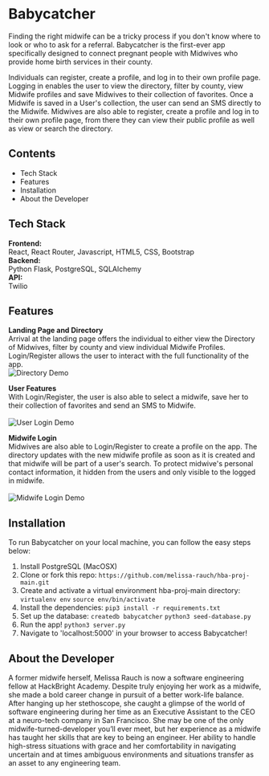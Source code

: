 # Babycatcher
Finding the right midwife can be a tricky process if you don't know where to look or who to ask for a referral.  Babycatcher is the first-ever app specifically designed to connect pregnant people with Midwives who provide home birth services in their county. 

Individuals can register, create a profile, and log in to their own profile page.  Logging in enables the user to view the directory, filter by county, view Midwife profiles and save Midwives to their collection of favorites.  Once a Midwife is saved in a User's collection, the user can send an SMS directly to the Midwife.  Midwives are also able to register, create a profile and log in to their own profile page, from there they can view their public profile as well as view or search the directory.

## Contents
- Tech Stack
- Features
- Installation
- About the Developer

## Tech Stack
**Frontend:** <br />
React, React Router, Javascript, HTML5, CSS, Bootstrap <br />
**Backend:** <br />
Python Flask, PostgreSQL, SQLAlchemy <br />
**API:** <br />
Twilio <br />

## Features
**Landing Page and Directory** <br />
Arrival at the landing page offers the individual to either view the Directory of Midwives, filter by county and view individual Midwife Profiles.  Login/Register allows the user to interact with the full functionality of the app.
<br  />
![Directory Demo](/static/gifs/Directory.gif)
<br  />

**User Features** <br />
With Login/Register, the user is also able to select a midwife, save her to their collection of favorites and send an SMS to Midwife. <br />
<br  />
![User Login Demo](/static/gifs/UserLogin.gif)
<br  />

**Midwife Login** <br />
Midwives are also able to Login/Register to create a profile on the app.  The directory updates with the new midwife profile as soon as it is created and that midwife will be part of a user's search.  To protect midwive's personal contact information, it hidden from the users and only visible to the logged in midwife.  <br />
<br  />
![Midwife Login Demo](/static/gifs/MidwifeLogin.gif)

## Installation
To run Babycatcher on your local machine, you can follow the easy steps below:<br  />
1. Install PostgreSQL (MacOSX)
2. Clone or fork this repo:
`https://github.com/melissa-rauch/hba-proj-main.git`
3. Create and activate a virtual environment hba-proj-main directory:
`virtualenv env`
`source env/bin/activate`
4. Install the dependencies:
`pip3 install -r requirements.txt`
5. Set up the database:
`createdb babycatcher`
`python3 seed-database.py`
6. Run the app!
`python3 server.py`
7. Navigate to 'localhost:5000' in your browser to access Babycatcher!


## About the Developer
A former midwife herself, Melissa Rauch is now a software engineering fellow at HackBright Academy.  Despite truly enjoying her work as a midwife, she made a bold career change in pursuit of a better work-life balance. After hanging up her stethoscope, she caught a glimpse of the world of software engineering during her time as an Executive Assistant to the CEO at a neuro-tech company in San Francisco.  She may be one of the only midwife-turned-developer you’ll ever meet, but her experience as a midwife has taught her skills that are key to being an engineer.  Her ability to handle high-stress situations with grace and her comfortability in navigating uncertain and at times ambiguous environments and situations transfer as an asset to any engineering team.
